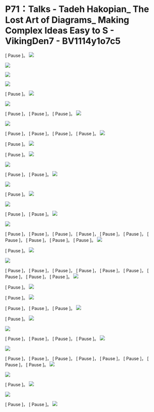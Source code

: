 # P71：Talks - Tadeh Hakopian_ The Lost Art of Diagrams_ Making Complex Ideas Easy to S - VikingDen7 - BV1114y1o7c5

 [ Pause ]。
![](img/07248a8e694d2e7273dfcb815020bced_1.png)

![](img/07248a8e694d2e7273dfcb815020bced_2.png)

![](img/07248a8e694d2e7273dfcb815020bced_3.png)

![](img/07248a8e694d2e7273dfcb815020bced_4.png)

 [ Pause ]。
![](img/07248a8e694d2e7273dfcb815020bced_6.png)

![](img/07248a8e694d2e7273dfcb815020bced_7.png)

 [ Pause ]， [ Pause ]， [ Pause ]。
![](img/07248a8e694d2e7273dfcb815020bced_9.png)

![](img/07248a8e694d2e7273dfcb815020bced_10.png)

 [ Pause ]， [ Pause ]， [ Pause ]， [ Pause ]。
![](img/07248a8e694d2e7273dfcb815020bced_12.png)

 [ Pause ]。
![](img/07248a8e694d2e7273dfcb815020bced_14.png)

 [ Pause ]。
![](img/07248a8e694d2e7273dfcb815020bced_16.png)

![](img/07248a8e694d2e7273dfcb815020bced_17.png)

 [ Pause ]， [ Pause ]。
![](img/07248a8e694d2e7273dfcb815020bced_19.png)

![](img/07248a8e694d2e7273dfcb815020bced_20.png)

 [ Pause ]。
![](img/07248a8e694d2e7273dfcb815020bced_22.png)

![](img/07248a8e694d2e7273dfcb815020bced_23.png)

 [ Pause ]， [ Pause ]。
![](img/07248a8e694d2e7273dfcb815020bced_25.png)

![](img/07248a8e694d2e7273dfcb815020bced_26.png)

 [ Pause ]， [ Pause ]， [ Pause ]， [ Pause ]， [ Pause ]， [ Pause ]， [ Pause ]， [ Pause ]， [ Pause ]。 [ Pause ]。
![](img/07248a8e694d2e7273dfcb815020bced_28.png)

 [ Pause ]。
![](img/07248a8e694d2e7273dfcb815020bced_30.png)

![](img/07248a8e694d2e7273dfcb815020bced_31.png)

 [ Pause ]， [ Pause ]， [ Pause ]， [ Pause ]， [ Pause ]， [ Pause ]， [ Pause ]， [ Pause ]， [ Pause ]。
![](img/07248a8e694d2e7273dfcb815020bced_33.png)

 [ Pause ]。
![](img/07248a8e694d2e7273dfcb815020bced_35.png)

 [ Pause ]。
![](img/07248a8e694d2e7273dfcb815020bced_37.png)

 [ Pause ]， [ Pause ]， [ Pause ]。
![](img/07248a8e694d2e7273dfcb815020bced_39.png)

 [ Pause ]。
![](img/07248a8e694d2e7273dfcb815020bced_41.png)

![](img/07248a8e694d2e7273dfcb815020bced_42.png)

 [ Pause ]， [ Pause ]， [ Pause ]， [ Pause ]。
![](img/07248a8e694d2e7273dfcb815020bced_44.png)

![](img/07248a8e694d2e7273dfcb815020bced_45.png)

 [ Pause ]， [ Pause ]， [ Pause ]， [ Pause ]， [ Pause ]， [ Pause ]， [ Pause ]， [ Pause ]。
![](img/07248a8e694d2e7273dfcb815020bced_47.png)

![](img/07248a8e694d2e7273dfcb815020bced_48.png)

 [ Pause ]。
![](img/07248a8e694d2e7273dfcb815020bced_50.png)

![](img/07248a8e694d2e7273dfcb815020bced_51.png)

 [ Pause ]， [ Pause ]。
![](img/07248a8e694d2e7273dfcb815020bced_53.png)